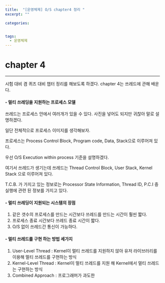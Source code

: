 ```yaml
---
title:  "[운영체제] O/S chapter4 정리 "
excerpt: ""

categories:


tags:
  - 운영체제
---
```


# chapter 4

---

시험 대비 겸 퀴즈 대비 챕터 정리를 해보도록 하겠다. chapter 4는 쓰레드에 관해 배운다.

#### - 멀티 쓰레딩을 지원하는 프로세스 모델

쓰레드는 프로세스 안에서 여러개가 있을 수 있다. 사진을 넣어도 되지만 귀찮아 말로 설명하겠다.

일단 전체적으로 프로세스 이미지를 생각해보자. 

프로세스는 Process Control Block, Program code, Data, Stack으로 이루어져 있다.

우선 O/S Execution within process 기준을 설명하겠다.

여기서 쓰레드가 생기는데 쓰레드는 Thread Control Block, User Stack, Kernel Stack 으로 이루어져 있다.

T.C.B. 가 가지고 있는 정보로는 Processor State Information, Thread ID, P.C.I 중 실행에 관련 된 정보를 가지고 있다.

#### - 멀티 쓰레딩이 지원되는 시스템의 장점

1. 같은 갯수의 프로세스를 만드는 시간보다 쓰레드를 만드는 시간이 훨씬 짧다.
2. 프로세스 종료 시간보다 쓰레드 종료 시간이 짧다.
3. O/S 없이 쓰레드간 통신이 가능하다.

#### - 멀티 쓰레드를 구현 하는 방법 세가지

1. User-Level Thread : Kernel이 멀티 쓰레드를 지원하지 않아 유저 라이브러리를 이용해 멀티 쓰레드를 구현하는 방식
2. Kernel-Level Thread : Kernel이 멀티 쓰레드를 지원 해 Kernel에서 멀티 쓰레드는 구현하는 방식
3. Combined Approach : 프로그래머가 과도한 



